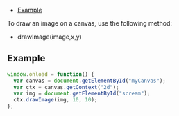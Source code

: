 - [Example](#example)

To draw an image on a canvas, use the following method:
- drawImage(image,x,y)

## Example
```js
window.onload = function() {
  var canvas = document.getElementById("myCanvas");
  var ctx = canvas.getContext("2d");
  var img = document.getElementById("scream");
  ctx.drawImage(img, 10, 10);
};
```
